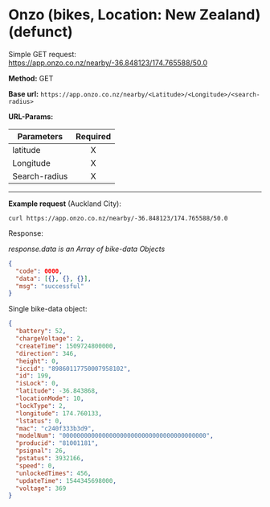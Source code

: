 # Onzo (bikes, Location: New Zealand) (defunct)

Simple GET request: https://app.onzo.co.nz/nearby/-36.848123/174.765588/50.0

**Method:** GET

**Base url:** `https://app.onzo.co.nz/nearby/<Latitude>/<Longitude>/<search-radius>`

**URL-Params:**

| Parameters | Required |
| ---------- | :--------: |
| latitude   |     X     |
| Longitude  |     X     |
| Search-radius  |     X     |

---

**Example request** (Auckland City):

`curl https://app.onzo.co.nz/nearby/-36.848123/174.765588/50.0`

Response:

*response.data is an Array of bike-data Objects*
```json
{
  "code": 0000,
  "data": [{}, {}, {}],
  "msg": "successful"
}
```
Single bike-data object:
```json
{
  "battery": 52,
  "chargeVoltage": 2,
  "createTime": 1509724800000,
  "direction": 346,
  "height": 0,
  "iccid": "89860117750007958102",
  "id": 199,
  "isLock": 0,
  "latitude": -36.843868,
  "locationMode": 10,
  "lockType": 2,
  "longitude": 174.760133,
  "lstatus": 0,
  "mac": "c240f333b3d9",
  "modelNum": "0000000000000000000000000000000000000000",
  "producid": "81001181",
  "psignal": 26,
  "pstatus": 3932166,
  "speed": 0,
  "unlockedTimes": 456,
  "updateTime": 1544345698000,
  "voltage": 369
}
```
